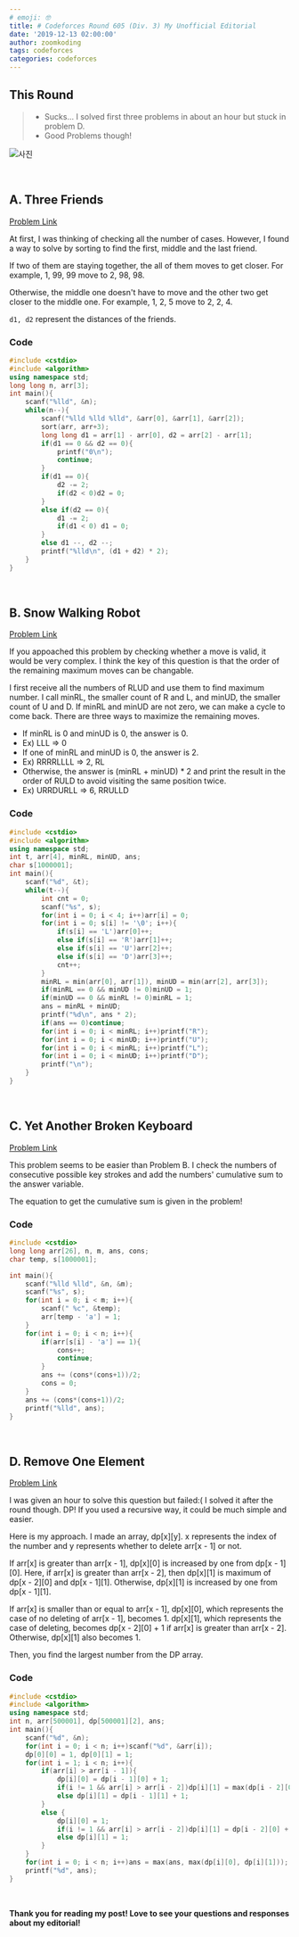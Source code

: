 ```yaml
---
# emoji: 🤓
title: # Codeforces Round 605 (Div. 3) My Unofficial Editorial
date: '2019-12-13 02:00:00'
author: zoomkoding
tags: codeforces
categories: codeforces
---
```


## This Round

>* Sucks... I solved first three problems in about an hour but stuck in problem D.
>* Good Problems though!

![사진](./codeforces-605.png)

<br>

## A. Three Friends

[Problem Link](https://codeforces.com/contest/1272/problem/A)

At first, I was thinking of checking all the number of cases. However, I found a way to solve by sorting to find the first, middle and the last friend.

If two of them are staying together, the all of them moves to get closer. For example, 1, 99, 99 move to 2, 98, 98.

Otherwise, the middle one doesn't have to move and the other two get closer to the middle one. For example, 1, 2, 5 move to 2, 2, 4.

`d1, d2` represent the distances of the friends.

### Code

```cpp
#include <cstdio>
#include <algorithm>
using namespace std;
long long n, arr[3];
int main(){
    scanf("%lld", &n);
    while(n--){
        scanf("%lld %lld %lld", &arr[0], &arr[1], &arr[2]);
        sort(arr, arr+3);
        long long d1 = arr[1] - arr[0], d2 = arr[2] - arr[1];
        if(d1 == 0 && d2 == 0){
            printf("0\n");
            continue;
        }
        if(d1 == 0){
            d2 -= 2;
            if(d2 < 0)d2 = 0;
        }
        else if(d2 == 0){
            d1 -= 2;
            if(d1 < 0) d1 = 0;
        }
        else d1 --, d2 --;
        printf("%lld\n", (d1 + d2) * 2);
    }
}
```

<br>

## B. Snow Walking Robot

[Problem Link](https://codeforces.com/contest/1272/problem/B)

If you appoached this problem by checking whether a move is valid, it would be very complex. I think the key of this question is that the order of the remaining maximum moves can be changable.

I first receive all the numbers of RLUD and use them to find maximum number. I call minRL, the smaller count of R and L, and minUD, the smaller count of U and D. If minRL and minUD are not zero, we can make a cycle to come back.
There are three ways to maximize the remaining moves.

* If minRL is 0 and minUD is 0, the answer is 0.
* Ex) LLL => 0
* If one of minRL and minUD is 0, the answer is 2.
* Ex) RRRRLLLL => 2, RL
* Otherwise, the answer is (minRL + minUD) * 2 and print the result in the order of RULD to avoid visiting the same position twice.
* Ex) URRDURLL => 6, RRULLD

### Code

```cpp
#include <cstdio>
#include <algorithm>
using namespace std;
int t, arr[4], minRL, minUD, ans;
char s[1000001];
int main(){
    scanf("%d", &t);
    while(t--){
        int cnt = 0;
        scanf("%s", s);
        for(int i = 0; i < 4; i++)arr[i] = 0;
        for(int i = 0; s[i] != '\0'; i++){
            if(s[i] == 'L')arr[0]++;
            else if(s[i] == 'R')arr[1]++;
            else if(s[i] == 'U')arr[2]++;
            else if(s[i] == 'D')arr[3]++;
            cnt++;
        }
        minRL = min(arr[0], arr[1]), minUD = min(arr[2], arr[3]);
        if(minRL == 0 && minUD != 0)minUD = 1;
        if(minUD == 0 && minRL != 0)minRL = 1;
        ans = minRL + minUD;
        printf("%d\n", ans * 2);
        if(ans == 0)continue;
        for(int i = 0; i < minRL; i++)printf("R");
        for(int i = 0; i < minUD; i++)printf("U");
        for(int i = 0; i < minRL; i++)printf("L");
        for(int i = 0; i < minUD; i++)printf("D");
        printf("\n");
    }
}
```

<br>

## C. Yet Another Broken Keyboard

[Problem Link](https://codeforces.com/contest/1272/problem/C)

This problem seems to be easier than Problem B. I check the numbers of consecutive possible key strokes and add the numbers' cumulative sum to the answer variable.

The equation to get the cumulative sum is given in the problem!

### Code

```cpp
#include <cstdio>
long long arr[26], n, m, ans, cons;
char temp, s[1000001];

int main(){
    scanf("%lld %lld", &n, &m);
    scanf("%s", s);
    for(int i = 0; i < m; i++){
        scanf(" %c", &temp);
        arr[temp - 'a'] = 1;
    }
    for(int i = 0; i < n; i++){
        if(arr[s[i] - 'a'] == 1){
            cons++;
            continue;
        }
        ans += (cons*(cons+1))/2;
        cons = 0;
    }
    ans += (cons*(cons+1))/2;
    printf("%lld", ans);
}
```

<br>

## D. Remove One Element

[Problem Link](https://codeforces.com/contest/1272/problem/D)

I was given an hour to solve this question but failed:( I solved it after the round though. DP! If you used a recursive way, it could be much simple and easier.

Here is my approach. I made an array, dp[x][y]. x represents the index of the number and y represents whether to delete arr[x - 1] or not.

If arr[x] is greater than arr[x - 1], dp[x][0] is increased by one from dp[x - 1][0]. Here, if arr[x] is greater than arr[x - 2], then dp[x][1] is maximum of dp[x - 2][0] and dp[x - 1][1]. Otherwise, dp[x][1] is increased by one from dp[x - 1][1].

If arr[x] is smaller than or equal to arr[x - 1], dp[x][0], which represents the case of no deleting of arr[x - 1], becomes 1. dp[x][1], which represents the case of deleting, becomes dp[x - 2][0] + 1 if arr[x] is greater than arr[x - 2]. Otherwise, dp[x][1] also becomes 1.

Then, you find the largest number from the DP array.

### Code

```cpp
#include <cstdio>
#include <algorithm>
using namespace std;
int n, arr[500001], dp[500001][2], ans;
int main(){
    scanf("%d", &n);
    for(int i = 0; i < n; i++)scanf("%d", &arr[i]);
    dp[0][0] = 1, dp[0][1] = 1;
    for(int i = 1; i < n; i++){
        if(arr[i] > arr[i - 1]){
            dp[i][0] = dp[i - 1][0] + 1; 
            if(i != 1 && arr[i] > arr[i - 2])dp[i][1] = max(dp[i - 2][0], dp[i - 1][1]) + 1;
            else dp[i][1] = dp[i - 1][1] + 1;
        }
        else {
            dp[i][0] = 1;
            if(i != 1 && arr[i] > arr[i - 2])dp[i][1] = dp[i - 2][0] + 1;
            else dp[i][1] = 1;
        }
    }
    for(int i = 0; i < n; i++)ans = max(ans, max(dp[i][0], dp[i][1]));
    printf("%d", ans);
}
```

<br>

**Thank you for reading my post! Love to see your questions and responses about my editorial!**


```toc
```